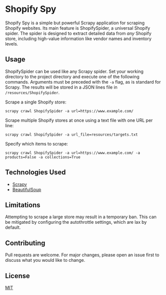 # Shopify Spy
Shopify Spy is a simple but powerful Scrapy application for scraping Shopify websites. Its main feature is ShopifySpider, a universal Shopify spider. The spider is designed to extract detailed data from *any* Shopify store, including high-value information like vendor names and inventory levels.

## Usage
ShopifySpider can be used like any Scrapy spider. Set your working directory to the project directory and execute one of the following commands. Arguments must be preceded with the `-a` flag, as is standard for Scrapy. The results will be stored in a JSON lines file in `/resources/ShopifySpider`.

Scrape a single Shopify store:
```shell
scrapy crawl ShopifySpider -a url=https://www.example.com/
```
Scrape multiple Shopify stores at once using a text file with one URL per line:
```shell
scrapy crawl ShopifySpider -a url_file=resources/targets.txt
```
Specify which items to scrape:
```shell
scrapy crawl ShopifySpider -a url=https://www.example.com/ -a products=False -a collections=True
```

## Technologies Used
* [Scrapy](https://docs.scrapy.org/en/latest/index.html)
* [BeautifulSoup](https://www.crummy.com/software/BeautifulSoup/bs4/doc/)

## Limitations
Attempting to scrape a large store may result in a temporary ban. This can be mitigated by configuring the autothrottle settings, which are lax by default.

## Contributing
Pull requests are welcome. For major changes, please open an issue first to discuss what you would like to change.

## License
[MIT](https://choosealicense.com/licenses/mit/)
